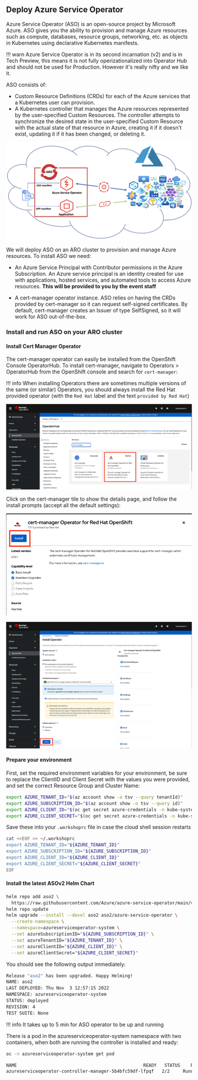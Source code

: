 ## Deploy Azure Service Operator

Azure Service Operator (ASO) is an open-source project by Microsoft Azure. ASO gives you the ability to provision and manage Azure resources such as compute, databases, resource groups, networking, etc. as objects in Kubernetes using declarative Kubernetes manifests.

!!! warn
    Azure Service Operator is in its second incarnation (v2) and is in Tech Preview, this means it is not fully operizationalized into Operator Hub and should not be used for Production. However it's really nifty and we like it.

ASO consists of:

- Custom Resource Definitions (CRDs) for each of the Azure services that a Kubernetes user can provision.
- A Kubernetes controller that manages the Azure resources represented by the user-specified Custom Resources. The controller attempts to synchronize the desired state in the user-specified Custom Resource with the actual state of that resource in Azure, creating it if it doesn't exist, updating it if it has been changed, or deleting it.

![Azure-Service-operator](../assets/images/aso-schematic.png)

We will deploy ASO on an ARO cluster to provision and manage Azure resources. To install ASO we need:

- An Azure Service Principal with Contributor permissions in the Azure Subscription. An Azure service principal is an identity created for use with applications, hosted services, and automated tools to access Azure resources. **This will be provided to you by the event staff**

- A cert-manager operator instance. ASO relies on having the CRDs provided by cert-manager so it can request self-signed certificates. By default, cert-manager creates an Issuer of type SelfSigned, so it will work for ASO out-of-the-box.

###  Install and run ASO on your ARO cluster

#### Install Cert Manager Operator

The cert-manager operator can easily be installed from the OpenShift Console OperatorHub. To install cert-manager, navigate to Operators > OperatorHub from the OpenShift console and search for `cert-manager`:

!!! info
    When installing Operators there are sometimes multiple versions of the same (or similar) Operators, you should always install the Red Hat provided operator (with the `Red Hat` label and the text `provided by Red Hat`)

![operator-hub](../assets/images/operator-hub-cert-manager.png)

Click on the cert-manager tile to show the details page, and follow the install prompts (accept all the default settings):

![cert-manager-details](../assets/images/cert-manager-install-1.png)

![cert-manager-details](../assets/images/cert-manager-install-2.png)



#### Prepare your environment

First, set the required environment variables for your environment, be sure to replace the ClientID and Client Secret with the values you were provided, and set the correct Resource Group and Cluster Name:

```bash
export AZURE_TENANT_ID="$(az account show -o tsv --query tenantId)"
export AZURE_SUBSCRIPTION_ID="$(az account show -o tsv --query id)"
export AZURE_CLIENT_ID="$(oc get secret azure-credentials -n kube-system -o json | jq -r .data.azure_client_id | base64 --decode)"
export AZURE_CLIENT_SECRET="$(oc get secret azure-credentials -n kube-system -o json | jq -r .data.azure_client_secret | base64 --decode)"
```

Save these into your `.workshoprc` file in case the cloud shell session restarts

```bash
cat <<EOF >> ~/.workshoprc
export AZURE_TENANT_ID="${AZURE_TENANT_ID}"
export AZURE_SUBSCRIPTION_ID="${AZURE_SUBSCRIPTION_ID}"
export AZURE_CLIENT_ID="${AZURE_CLIENT_ID}"
export AZURE_CLIENT_SECRET="${AZURE_CLIENT_SECRET}"
EOF
```


#### Install the latest ASOv2 Helm Chart

```bash
helm repo add aso2 \
  https://raw.githubusercontent.com/Azure/azure-service-operator/main/v2/charts
helm repo update
helm upgrade --install --devel aso2 aso2/azure-service-operator \
  --create-namespace \
  --namespace=azureserviceoperator-system \
  --set azureSubscriptionID="${AZURE_SUBSCRIPTION_ID}" \
  --set azureTenantID="${AZURE_TENANT_ID}" \
  --set azureClientID="${AZURE_CLIENT_ID}" \
  --set azureClientSecret="${AZURE_CLIENT_SECRET}"
```

You should see the following output immediately:

```bash
Release "aso2" has been upgraded. Happy Helming!
NAME: aso2
LAST DEPLOYED: Thu Nov  3 12:57:15 2022
NAMESPACE: azureserviceoperator-system
STATUS: deployed
REVISION: 4
TEST SUITE: None
```

!!! info
    It takes up to 5 min for ASO operator to be up and running

There is a pod in the azureserviceoperator-system namespace with two containers, when both are running the controller is installed and ready:

```bash
oc -n azureserviceoperator-system get pod
```

```bash
NAME                                                READY   STATUS    RESTARTS   AGE
azureserviceoperator-controller-manager-5b4bfc59df-lfpqf   2/2     Running   0          24s
```
